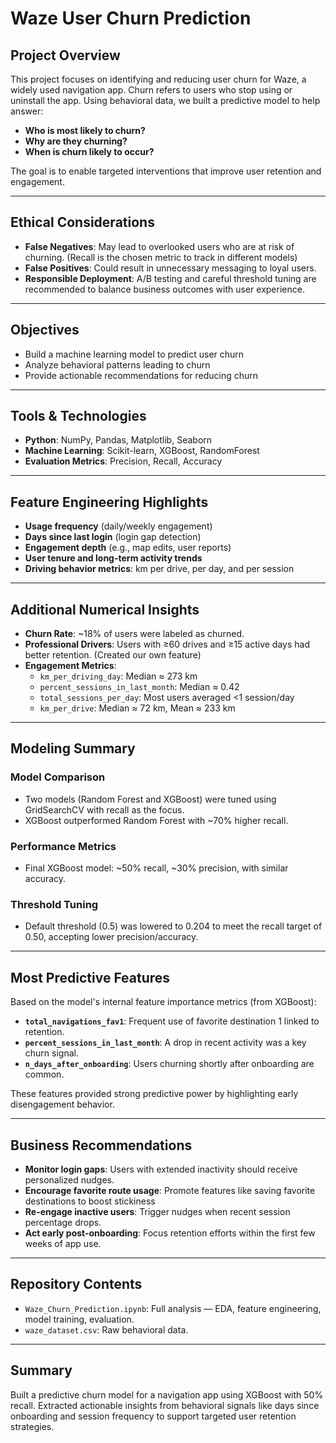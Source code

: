 # Waze User Churn Prediction

## Project Overview
This project focuses on identifying and reducing user churn for Waze, a widely used navigation app. Churn refers to users who stop using or uninstall the app. Using behavioral data, we built a predictive model to help answer:

- **Who is most likely to churn?**  
- **Why are they churning?**  
- **When is churn likely to occur?**  

The goal is to enable targeted interventions that improve user retention and engagement.

---

## Ethical Considerations
- **False Negatives**: May lead to overlooked users who are at risk of churning. (Recall is the chosen metric to track in different models)
- **False Positives**: Could result in unnecessary messaging to loyal users.  
- **Responsible Deployment**: A/B testing and careful threshold tuning are recommended to balance business outcomes with user experience.

---

## Objectives
- Build a machine learning model to predict user churn  
- Analyze behavioral patterns leading to churn  
- Provide actionable recommendations for reducing churn  

---

## Tools & Technologies
- **Python**: NumPy, Pandas, Matplotlib, Seaborn  
- **Machine Learning**: Scikit-learn, XGBoost, RandomForest  
- **Evaluation Metrics**: Precision, Recall, Accuracy

---

## Feature Engineering Highlights
- **Usage frequency** (daily/weekly engagement)  
- **Days since last login** (login gap detection)  
- **Engagement depth** (e.g., map edits, user reports)  
- **User tenure and long-term activity trends**  
- **Driving behavior metrics**: km per drive, per day, and per session

---

## Additional Numerical Insights
- **Churn Rate**: ~18% of users were labeled as churned.  
- **Professional Drivers**: Users with ≥60 drives and ≥15 active days had better retention. (Created our own feature) 
- **Engagement Metrics**:  
  - `km_per_driving_day`: Median ≈ 273 km  
  - `percent_sessions_in_last_month`: Median ≈ 0.42  
  - `total_sessions_per_day`: Most users averaged <1 session/day 
  - `km_per_drive`: Median ≈ 72 km, Mean ≈ 233 km
 
---

## Modeling Summary

### Model Comparison
- Two models (Random Forest and XGBoost) were tuned using GridSearchCV with recall as the focus.
- XGBoost outperformed Random Forest with ~70% higher recall.

### Performance Metrics
- Final XGBoost model: ~50% recall, ~30% precision, with similar accuracy.

### Threshold Tuning
- Default threshold (0.5) was lowered to 0.204 to meet the recall target of 0.50, accepting lower precision/accuracy.

---

## Most Predictive Features
Based on the model's internal feature importance metrics (from XGBoost):

- **`total_navigations_fav1`**: Frequent use of favorite destination 1 linked to retention.
- **`percent_sessions_in_last_month`**: A drop in recent activity was a key churn signal.  
- **`n_days_after_onboarding`**: Users churning shortly after onboarding are common.  

These features provided strong predictive power by highlighting early disengagement behavior.

---

## Business Recommendations
- **Monitor login gaps**: Users with extended inactivity should receive personalized nudges.
- **Encourage favorite route usage**: Promote features like saving favorite destinations to boost stickiness
- **Re-engage inactive users**: Trigger nudges when recent session percentage drops.  
- **Act early post-onboarding**: Focus retention efforts within the first few weeks of app use.  

---

## Repository Contents
- `Waze_Churn_Prediction.ipynb`: Full analysis — EDA, feature engineering, model training, evaluation.  
- `waze_dataset.csv`: Raw behavioral data.  

---

## Summary
Built a predictive churn model for a navigation app using XGBoost with 50% recall. Extracted actionable insights from behavioral signals like days since onboarding and session frequency to support targeted user retention strategies.
